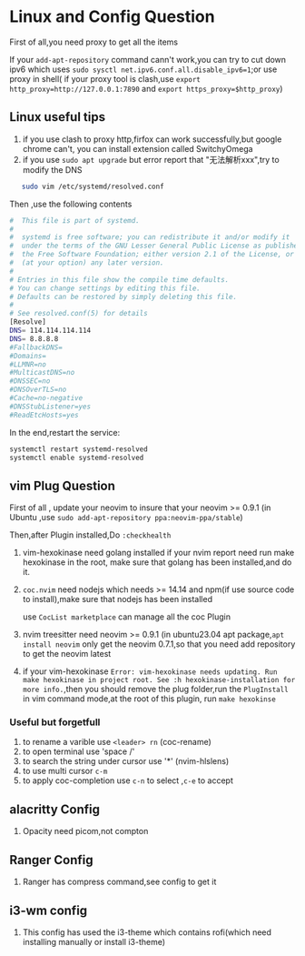 # Linux and Config Question

First of all,you need proxy to get all the items

If your `add-apt-repository` command cann't work,you can try to cut down ipv6 which uses `sudo sysctl net.ipv6.conf.all.disable_ipv6=1`;or use proxy in shell( if your proxy tool is clash,use `export http_proxy=http://127.0.0.1:7890` and `export https_proxy=$http_proxy`)

## Linux useful tips

1. if you use clash to proxy http,firfox can work successfully,but google chrome can't, you can install extension called SwitchyOmega
2. if you use `sudo apt upgrade` but error report that "无法解析xxx",try to modify the DNS
```sh
   sudo vim /etc/systemd/resolved.conf
```
Then ,use the following contents
```sh
#  This file is part of systemd.
# 
#  systemd is free software; you can redistribute it and/or modify it
#  under the terms of the GNU Lesser General Public License as published by
#  the Free Software Foundation; either version 2.1 of the License, or
#  (at your option) any later version.
#
# Entries in this file show the compile time defaults.
# You can change settings by editing this file.
# Defaults can be restored by simply deleting this file.
#
# See resolved.conf(5) for details
[Resolve]
DNS= 114.114.114.114
DNS= 8.8.8.8
#FallbackDNS=
#Domains=
#LLMNR=no
#MulticastDNS=no
#DNSSEC=no
#DNSOverTLS=no
#Cache=no-negative
#DNSStubListener=yes
#ReadEtcHosts=yes
```
In the end,restart the service:
```sh
systemctl restart systemd-resolved 
systemctl enable systemd-resolved
```
## vim Plug Question
First of all , update your neovim to insure that your neovim >= 0.9.1 (in Ubuntu ,use `sudo add-apt-repository ppa:neovim-ppa/stable`)

Then,after Plugin installed,Do `:checkhealth`

1. vim-hexokinase need golang installed
 if your nvim report need run make hexokinase in the root, make sure that golang has been installed,and do it.

2. `coc.nvim` need nodejs which needs >= 14.14 and npm(if use source code to install),make sure that nodejs has been installed

   use `CocList marketplace` can manage all the coc Plugin  

3. nvim treesitter need neovim >= 0.9.1 (in ubuntu23.04 apt package,`apt install neovim` only get the neovim 0.7.1,so that you need add repository to get the neovim latest

4. if your vim-hexokinase `Error: vim-hexokinase needs updating. Run make hexokinase in project root. See :h hexokinase-installation for more info.`,then you should remove the plug folder,run the `PlugInstall` in vim command mode,at the root of this plugin, run `make hexokinse`

### Useful but forgetfull
1. to rename a varible use `<leader> rn` (coc-rename)
2. to open terminal use 'space /'
3. to search the string under cursor use '*' (nvim-hlslens)
4. to use multi cursor  `c-m`
5. to apply coc-completion use `c-n` to select ,`c-e` to accept 
## alacritty Config

1. Opacity need picom,not compton


## Ranger Config

1. Ranger has compress command,see config to get it

## i3-wm config

1. This config has used the i3-theme which contains rofi(which need installing manually or install i3-theme)
